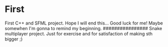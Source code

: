 # First
First C++ and SFML project.
Hope I will end this... Good luck for me!
Maybe somewhen I'm gonna to remind my beginning.
################
Snake multiplayer project. Just for exercise and for satisfaction of making sth bigger ;)
